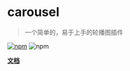 # carousel

> 一个简单的，易于上手的轮播图插件

[![npm](https://img.shields.io/npm/v/@inottn/carousel.svg?style=flat-square)](https://www.npmjs.com/package/@inottn/carousel)
![npm](https://img.shields.io/npm/l/@inottn/carousel.svg?style=flat-square)

**[文档](https://inottn.github.io/carousel/)**
